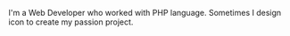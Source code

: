 
I'm a Web Developer who worked  with PHP language. Sometimes I design icon to create my passion project.